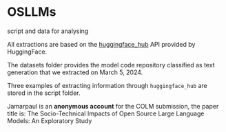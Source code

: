 # OSLLMs
script and data for analysing

All extractions are based on the [huggingface_hub](https://huggingface.co/docs/huggingface_hub/v0.22.1/en/guides/overview) API provided by HuggingFace. 

The datasets folder provides the model code repository classified as text generation that we extracted on March 5, 2024.

Three examples of extracting information through `huggingface_hub` are stored in the script folder.

Jamarpaul is an **anonymous account** for the COLM submission, the paper title is: The Socio-Technical Impacts of Open Source Large Language Models: An Exploratory Study
